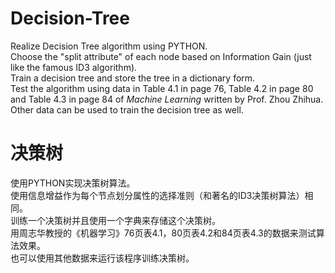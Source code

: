 # Decision-Tree
Realize Decision Tree algorithm using PYTHON.  
Choose the "split attribute" of each node based on Information Gain (just like the famous ID3 algorithm).  
Train a decision tree and store the tree in a dictionary form.  
Test the algorithm using data in Table 4.1 in page 76, Table 4.2 in page 80 and Table 4.3 in page 84 of *Machine Learning* written by Prof. Zhou Zhihua.  
Other data can be used to train the decision tree as well.  
# 决策树  
使用PYTHON实现决策树算法。  
使用信息增益作为每个节点划分属性的选择准则（和著名的ID3决策树算法）相同。  
训练一个决策树并且使用一个字典来存储这个决策树。  
用周志华教授的《机器学习》76页表4.1，80页表4.2和84页表4.3的数据来测试算法效果。  
也可以使用其他数据来运行该程序训练决策树。
